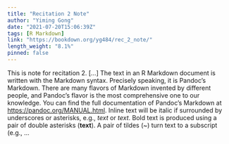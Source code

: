 ```yaml
---
title: "Recitation 2 Note"
author: "Yiming Gong"
date: "2021-07-20T15:06:39Z"
tags: [R Markdown]
link: "https://bookdown.org/yg484/rec_2_note/"
length_weight: "8.1%"
pinned: false
---
```


This is note for recitation 2. [...] The text in an R Markdown document is written with the Markdown syntax. Precisely speaking, it is Pandoc’s Markdown. There are many flavors of Markdown invented by different people, and Pandoc’s flavor is the most comprehensive one to our knowledge. You can find the full documentation of Pandoc’s Markdown at https://pandoc.org/MANUAL.html. Inline text will be italic if surrounded by underscores or asterisks, e.g., _text_ or *text*. Bold text is produced using a pair of double asterisks (**text**). A pair of tildes (~) turn text to a subscript (e.g., ...
